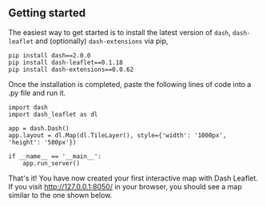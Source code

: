 ## Getting started

The easiest way to get started is to install the latest version of `dash`, `dash-leaflet` and (optionally) `dash-extensions` via pip,

```
pip install dash==2.0.0
pip install dash-leaflet==0.1.18
pip install dash-extensions==0.0.62
```

Once the installation is completed, paste the following lines of code into a .py file and run it.

````
import dash
import dash_leaflet as dl

app = dash.Dash()
app.layout = dl.Map(dl.TileLayer(), style={'width': '1000px', 'height': '500px'})

if __name__ == '__main__':
    app.run_server()    
````

That's it! You have now created your first interactive map with Dash Leaflet. If you visit http://127.0.0.1:8050/ in your browser, you should see a map similar to the one shown below. 